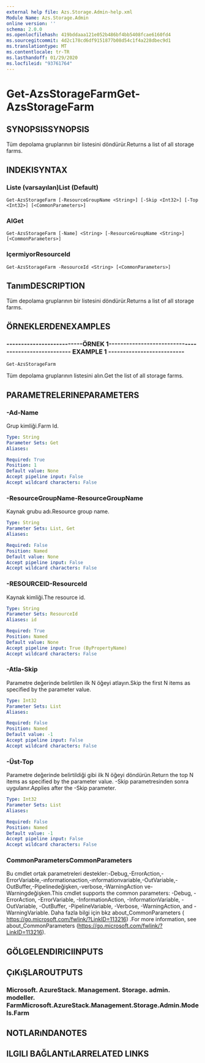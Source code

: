 ```yaml
---
external help file: Azs.Storage.Admin-help.xml
Module Name: Azs.Storage.Admin
online version: ''
schema: 2.0.0
ms.openlocfilehash: 419bddaaa121e052b486bf4bb5408fcae6160fd4
ms.sourcegitcommit: 4d2c178cd6df9151877b08d54c1f4a228dbec9d1
ms.translationtype: MT
ms.contentlocale: tr-TR
ms.lasthandoff: 01/29/2020
ms.locfileid: "93761764"
---
```

# <span data-ttu-id="188e0-101">Get-AzsStorageFarm</span><span class="sxs-lookup"><span data-stu-id="188e0-101">Get-AzsStorageFarm</span></span>

## <span data-ttu-id="188e0-102">SYNOPSIS</span><span class="sxs-lookup"><span data-stu-id="188e0-102">SYNOPSIS</span></span>
<span data-ttu-id="188e0-103">Tüm depolama gruplarının bir listesini döndürür.</span><span class="sxs-lookup"><span data-stu-id="188e0-103">Returns a list of all storage farms.</span></span>

## <span data-ttu-id="188e0-104">INDEKI</span><span class="sxs-lookup"><span data-stu-id="188e0-104">SYNTAX</span></span>

### <span data-ttu-id="188e0-105">Liste (varsayılan)</span><span class="sxs-lookup"><span data-stu-id="188e0-105">List (Default)</span></span>
```
Get-AzsStorageFarm [-ResourceGroupName <String>] [-Skip <Int32>] [-Top <Int32>] [<CommonParameters>]
```

### <span data-ttu-id="188e0-106">Al</span><span class="sxs-lookup"><span data-stu-id="188e0-106">Get</span></span>
```
Get-AzsStorageFarm [-Name] <String> [-ResourceGroupName <String>] [<CommonParameters>]
```

### <span data-ttu-id="188e0-107">Içermiyor</span><span class="sxs-lookup"><span data-stu-id="188e0-107">ResourceId</span></span>
```
Get-AzsStorageFarm -ResourceId <String> [<CommonParameters>]
```

## <span data-ttu-id="188e0-108">Tanım</span><span class="sxs-lookup"><span data-stu-id="188e0-108">DESCRIPTION</span></span>
<span data-ttu-id="188e0-109">Tüm depolama gruplarının bir listesini döndürür.</span><span class="sxs-lookup"><span data-stu-id="188e0-109">Returns a list of all storage farms.</span></span>

## <span data-ttu-id="188e0-110">ÖRNEKLERDEN</span><span class="sxs-lookup"><span data-stu-id="188e0-110">EXAMPLES</span></span>

### <span data-ttu-id="188e0-111">--------------------------ÖRNEK 1--------------------------</span><span class="sxs-lookup"><span data-stu-id="188e0-111">-------------------------- EXAMPLE 1 --------------------------</span></span>
```
Get-AzsStorageFarm
```

<span data-ttu-id="188e0-112">Tüm depolama gruplarının listesini alın.</span><span class="sxs-lookup"><span data-stu-id="188e0-112">Get the list of all storage farms.</span></span>

## <span data-ttu-id="188e0-113">PARAMETRELERINE</span><span class="sxs-lookup"><span data-stu-id="188e0-113">PARAMETERS</span></span>

### <span data-ttu-id="188e0-114">-Ad</span><span class="sxs-lookup"><span data-stu-id="188e0-114">-Name</span></span>
<span data-ttu-id="188e0-115">Grup kimliği.</span><span class="sxs-lookup"><span data-stu-id="188e0-115">Farm Id.</span></span>

```yaml
Type: String
Parameter Sets: Get
Aliases: 

Required: True
Position: 1
Default value: None
Accept pipeline input: False
Accept wildcard characters: False
```

### <span data-ttu-id="188e0-116">-ResourceGroupName</span><span class="sxs-lookup"><span data-stu-id="188e0-116">-ResourceGroupName</span></span>
<span data-ttu-id="188e0-117">Kaynak grubu adı.</span><span class="sxs-lookup"><span data-stu-id="188e0-117">Resource group name.</span></span>

```yaml
Type: String
Parameter Sets: List, Get
Aliases: 

Required: False
Position: Named
Default value: None
Accept pipeline input: False
Accept wildcard characters: False
```

### <span data-ttu-id="188e0-118">-RESOURCEID</span><span class="sxs-lookup"><span data-stu-id="188e0-118">-ResourceId</span></span>
<span data-ttu-id="188e0-119">Kaynak kimliği.</span><span class="sxs-lookup"><span data-stu-id="188e0-119">The resource id.</span></span>

```yaml
Type: String
Parameter Sets: ResourceId
Aliases: id

Required: True
Position: Named
Default value: None
Accept pipeline input: True (ByPropertyName)
Accept wildcard characters: False
```

### <span data-ttu-id="188e0-120">-Atla</span><span class="sxs-lookup"><span data-stu-id="188e0-120">-Skip</span></span>
<span data-ttu-id="188e0-121">Parametre değerinde belirtilen ilk N öğeyi atlayın.</span><span class="sxs-lookup"><span data-stu-id="188e0-121">Skip the first N items as specified by the parameter value.</span></span>

```yaml
Type: Int32
Parameter Sets: List
Aliases: 

Required: False
Position: Named
Default value: -1
Accept pipeline input: False
Accept wildcard characters: False
```

### <span data-ttu-id="188e0-122">-Üst</span><span class="sxs-lookup"><span data-stu-id="188e0-122">-Top</span></span>
<span data-ttu-id="188e0-123">Parametre değerinde belirtildiği gibi ilk N öğeyi döndürün.</span><span class="sxs-lookup"><span data-stu-id="188e0-123">Return the top N items as specified by the parameter value.</span></span>
<span data-ttu-id="188e0-124">-Skip parametresinden sonra uygulanır.</span><span class="sxs-lookup"><span data-stu-id="188e0-124">Applies after the -Skip parameter.</span></span>

```yaml
Type: Int32
Parameter Sets: List
Aliases: 

Required: False
Position: Named
Default value: -1
Accept pipeline input: False
Accept wildcard characters: False
```

### <span data-ttu-id="188e0-125">CommonParameters</span><span class="sxs-lookup"><span data-stu-id="188e0-125">CommonParameters</span></span>
<span data-ttu-id="188e0-126">Bu cmdlet ortak parametreleri destekler:-Debug,-ErrorAction,-ErrorVariable,-ınformationaction,-ınformationvariable,-OutVariable,-OutBuffer,-Pipelinedeğişken,-verbose,-WarningAction ve-Warningdeğişken.</span><span class="sxs-lookup"><span data-stu-id="188e0-126">This cmdlet supports the common parameters: -Debug, -ErrorAction, -ErrorVariable, -InformationAction, -InformationVariable, -OutVariable, -OutBuffer, -PipelineVariable, -Verbose, -WarningAction, and -WarningVariable.</span></span> <span data-ttu-id="188e0-127">Daha fazla bilgi için bkz about_CommonParameters ( https://go.microsoft.com/fwlink/?LinkID=113216) .</span><span class="sxs-lookup"><span data-stu-id="188e0-127">For more information, see about_CommonParameters (https://go.microsoft.com/fwlink/?LinkID=113216).</span></span>

## <span data-ttu-id="188e0-128">GÖLGELENDIRICI</span><span class="sxs-lookup"><span data-stu-id="188e0-128">INPUTS</span></span>

## <span data-ttu-id="188e0-129">ÇıKıŞLAR</span><span class="sxs-lookup"><span data-stu-id="188e0-129">OUTPUTS</span></span>

### <span data-ttu-id="188e0-130">Microsoft. AzureStack. Management. Storage. admin. modeller. Farm</span><span class="sxs-lookup"><span data-stu-id="188e0-130">Microsoft.AzureStack.Management.Storage.Admin.Models.Farm</span></span>

## <span data-ttu-id="188e0-131">NOTLARıNDA</span><span class="sxs-lookup"><span data-stu-id="188e0-131">NOTES</span></span>

## <span data-ttu-id="188e0-132">ILGILI BAĞLANTıLAR</span><span class="sxs-lookup"><span data-stu-id="188e0-132">RELATED LINKS</span></span>

